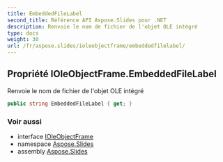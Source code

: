```yaml
---
title: EmbeddedFileLabel
second_title: Référence API Aspose.Slides pour .NET
description: Renvoie le nom de fichier de l'objet OLE intégré
type: docs
weight: 30
url: /fr/aspose.slides/ioleobjectframe/embeddedfilelabel/
---
```


## Propriété IOleObjectFrame.EmbeddedFileLabel

Renvoie le nom de fichier de l'objet OLE intégré

```csharp
public string EmbeddedFileLabel { get; }
```

### Voir aussi

* interface [IOleObjectFrame](../../ioleobjectframe)
* namespace [Aspose.Slides](../../ioleobjectframe)
* assembly [Aspose.Slides](../../../)

<!-- NE PAS MODIFIER : généré par xmldocmd pour Aspose.Slides.dll -->